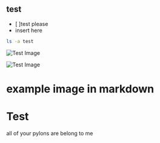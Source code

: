 ## test

- [ ]test please
- insert here

```bash
ls -a test
```
![Test Image](/images/ID.png|800|800)

![Test Image](/images/demo.gif|400|400)



# example image in markdown
# Test
all of your pylons are belong to me
